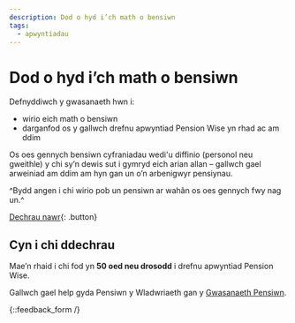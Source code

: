 ```yaml
---
description: Dod o hyd i’ch math o bensiwn
tags:
  - apwyntiadau
---
```


# Dod o hyd i’ch math o bensiwn

Defnyddiwch y gwasanaeth hwn i:

- wirio eich math o bensiwn
- darganfod os y gallwch drefnu apwyntiad Pension Wise yn rhad ac am ddim

Os oes gennych bensiwn cyfraniadau wedi'u diffinio (personol neu gweithle) y chi sy’n dewis sut i gymryd eich arian allan – gallwch gael arweiniad am ddim am hyn gan un o’n arbenigwyr pensiynau.

^Bydd angen i chi wirio pob un pensiwn ar wahân os oes gennych fwy nag un.^

[Dechrau nawr](/pension-type-tool/question-1){: .button}

## Cyn i chi ddechrau

Mae’n rhaid i chi fod yn **50 oed neu drosodd** i drefnu apwyntiad Pension Wise.

Gallwch gael help gyda Pensiwn y Wladwriaeth gan y [Gwasanaeth Pensiwn](https://www.gov.uk/cysylltwch-gwasanaeth-pensiwn).

{::feedback_form /}
